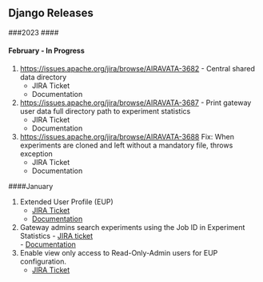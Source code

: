 ## Django Releases

###2023
####<h4 id="#February">February - In Progress</h4>
1.	https://issues.apache.org/jira/browse/AIRAVATA-3682 - Central shared data directory
    - JIRA Ticket
    - Documentation
2.	https://issues.apache.org/jira/browse/AIRAVATA-3687 - Print gateway user data full directory path to experiment statistics
    - JIRA Ticket
    - Documentation
3.	https://issues.apache.org/jira/browse/AIRAVATA-3688  Fix: When experiments are cloned and left without a mandatory file, throws exception
    - JIRA Ticket
    - Documentation
    
####January  
1. Extended User Profile (EUP)
    - <a href="https://issues.apache.org/jira/browse/AIRAVATA-3562" target="_blank">JIRA Ticket</a><br>
    - <a href="/user-documentation/extended-user-profile" target="_blank"> Documentation </a><br>
2. Gateway admins search experiments using the Job ID in Experiment Statistics
       - <a href="https://issues.apache.org/jira/browse/AIRAVATA-3680" target="_blank"> JIRA ticket </a><br>
       - <a href="/user-documentation/exp-statistics" target="_blank"> Documentation </a><br>
3. Enable view only access to Read-Only-Admin users for EUP configuration.
    - <a href="https://issues.apache.org/jira/browse/AIRAVATA-3681" target="_blank">JIRA Ticket</a><br>
